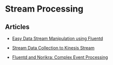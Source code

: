 # Stream Processing


## Articles

-   [Easy Data Stream Manipulation using
    Fluentd](/articles/filter-modify-apache.md)


-   [Stream Data Collection to Kinesis
    Stream](/articles/kinesis-stream.md)


-   [Fluentd and Norikra: Complex Event
    Processing](/articles/cep-norikra.md)
